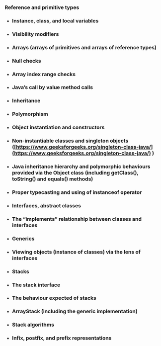 ### Reference and primitive types
- ### Instance, class, and local variables
- ### Visibility modifiers
- ### Arrays (arrays of primitives and arrays of reference types)
- ### Null checks
- ### Array index range checks
- ### Java’s call by value method calls
- ### Inheritance
- ### Polymorphism
- ### Object instantiation and constructors
- ### Non-instantiable classes and singleton objects ([https://www.geeksforgeeks.org/singleton-class-java/](https://www.geeksforgeeks.org/singleton-class-java/) )
- ### Java inheritance hierarchy and polymorphic behaviours provided via the Object class (including getClass(), toString() and equals() methods)
- ### Proper typecasting and using of instanceof operator
- ### Interfaces, abstract classes
- ### The “implements” relationship between classes and interfaces
- ### Generics
- ### Viewing objects (instance of classes) via the lens of interfaces
- ### Stacks
- ### The stack interface
- ### The behaviour expected of stacks
- ### ArrayStack (including the generic implementation)
- ### Stack algorithms
- ### Infix, postfix, and prefix representations